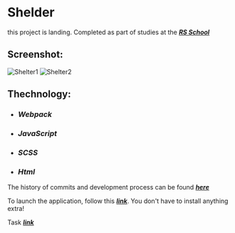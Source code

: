 # Shelder

this project is landing. Completed as part of studies at the ***[RS School](https://rs.school)***

## Screenshot:
![Shelter1](https://user-images.githubusercontent.com/96052707/200622129-d8fb0351-8548-4bd3-b43e-b8a9bcdd5262.png)
![Shelter2](https://user-images.githubusercontent.com/96052707/200622143-eaaad4c6-3d0e-4ea4-bac5-6575f69adceb.png)

## Thechnology: 
* ### *Webpack* 
* ### *JavaScript* 
* ### *SCSS*
* ### *Html*

The history of commits and development process can be found ***[here](https://github.com/Kornull/RS-School-tasks/tree/shelter)***

To launch the application, follow this ***[link](https://kornull.github.io/Shelter/shelter/shelter/index.html)***. You don't have to install anything extra!

Task ***[link](https://github.com/rolling-scopes-school/tasks/tree/master/stage1/stream1/shelter#%D0%BD%D0%B5%D0%B4%D0%B5%D0%BB%D1%8F-3)***
